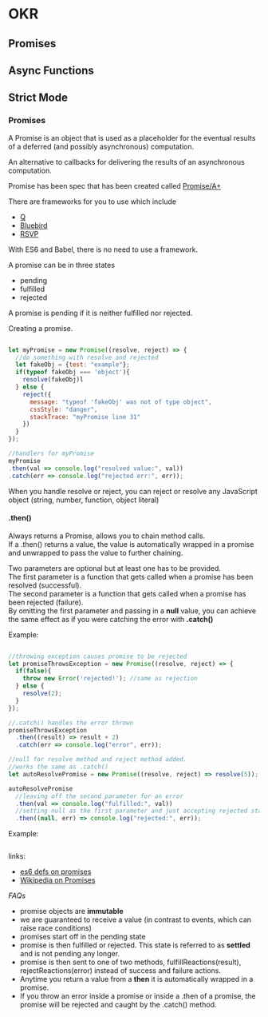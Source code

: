 # OKR
## Promises
## Async Functions
## Strict Mode

### Promises

A Promise is an object that is used as a placeholder for the eventual results of a deferred (and possibly asynchronous) computation.

An alternative to callbacks for delivering the results of an asynchronous computation.

Promise has been spec that has been created called [Promise/A+](https://promisesaplus.com/)

There are frameworks for you to use which include
+ [Q](https://github.com/kriskowal/q)
+ [Bluebird](https://github.com/petkaantonov/bluebird)
+ [RSVP](https://github.com/tildeio/rsvp.js)

With ES6 and Babel, there is no need to use a framework.

A promise can be in three states
+ pending
+ fulfilled
+ rejected

A promise is pending if it is neither fulfilled nor rejected.

Creating a promise.

```javascript

let myPromise = new Promise((resolve, reject) => {
  //do something with resolve and rejected
  let fakeObj = {test: "example"};
  if(typeof fakeObj === 'object'){
    resolve(fakeObj)l
  } else {
    reject({
      message: "typeof 'fakeObj' was not of type object",
      cssStyle: "danger",
      stackTrace: "myPromise line 31"
    })
  }
});

//handlers for myPromise
myPromise
.then(val => console.log("resolved value:", val))
.catch(err => console.log("rejected err:", err));

```
When you handle resolve or reject, you can reject or resolve any JavaScript object (string, number, function, object literal)

#### .then()
Always returns a Promise, allows you to chain method calls.  
If a .then() returns a value, the value is automatically wrapped in a promise and unwrapped to pass the value to further chaining.

Two parameters are optional but at least one has to be provided.  
The first parameter is a function that gets called when a promise has been resolved (successful).  
The second parameter is a function that gets called when a promise has been rejected (failure).  
By omitting the first parameter and passing in a **null** value, you can achieve the same effect as if you were catching the error with **.catch()**  

Example:
```javascript

//throwing exception causes promise to be rejected
let promiseThrowsException = new Promise((resolve, reject) => {
  if(false){
    throw new Error('rejected!'); //same as rejection
  } else {
    resolve(2);
  }
});

//.catch() handles the error thrown
promiseThrowsException
  .then((result) => result + 2)
  .catch(err => console.log("error", err));

//null for resolve method and reject method added.
//works the same as .catch()
let autoResolvePromise = new Promise((resolve, reject) => resolve(5));

autoResolvePromise
  //leaving off the second parameter for an error
  .then(val => console.log("fulfilled:", val))
  //setting null as the first parameter and just accepting rejected state, just like .catch()
  .then((null, err) => console.log("rejected:", err));


```


Example:
```javascript

```




links:
+ [es6 defs on promises](https://tc39.github.io/ecma262/#sec-promise-objects)
+ [Wikipedia on Promises](https://tc39.github.io/ecma262/#sec-promise-objects)

*FAQs*
+ promise objects are **immutable**
+ we are guaranteed to receive a value (in contrast to events, which can raise race conditions)
+ promises start off in the pending state
 + promise is then fulfilled or rejected. This state is referred to as **settled** and is not pending any longer.
 + promise is then sent to one of two methods, fulfillReactions(result), rejectReactions(error) instead of success and failure actions.
+ Anytime you return a value from a **then** it is automatically wrapped in a promise.
+ If you throw an error inside a promise or inside a .then of a promise, the promise will be rejected and caught by the .catch() method.
